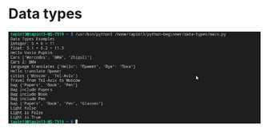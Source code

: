 # Data types

![alt text](https://github.com/tapin13/python-beginner/blob/master/data-types/screenshot.png)
